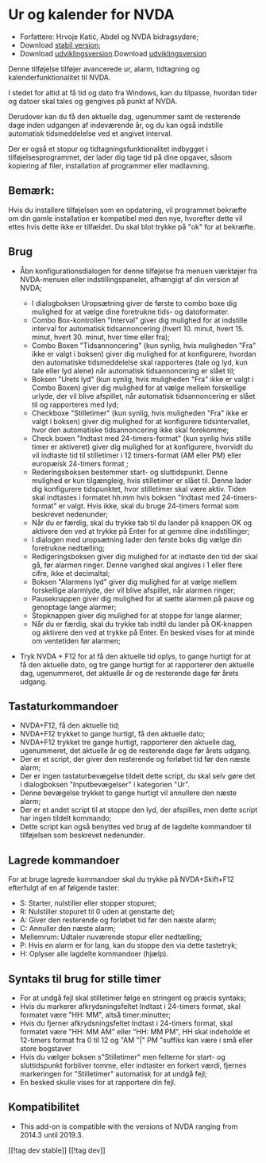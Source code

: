 # Ur og kalender for NVDA #

* Forfattere: Hrvoje Katić, Abdel og NVDA bidragsydere;
* Download [stabil version][1];
* Download [udviklingsversion][2].Download [udviklingsversion][2]


Denne tilføjelse tilføjer avancerede ur, alarm, tidtagning  og
kalenderfunktionalitet til NVDA.

I stedet for altid at få tid og dato fra Windows, kan du tilpasse, hvordan
tider og datoer skal tales og gengives på punkt af NVDA.

Derudover kan du få den aktuelle dag, ugenummer samt de resterende dage
inden udgangen af indeværende år, og du kan også indstille automatisk
tidsmeddelelse ved et angivet interval.

Der er også et stopur og tidtagningsfunktionalitet indbygget i
tilføjelsesprogrammet, der lader dig tage tid på dine opgaver, såsom
kopiering af filer, installation af programmer eller madlavning.

## Bemærk:

Hvis du installere tilføjelsen som en opdatering, vil programmet bekræfte om
din gamle installation er kompatibel med den nye, hvorefter dette vil ettes
hvis dette ikke er tilfældet. Du skal blot trykke på "ok" for at bekræfte.

## Brug

* Åbn konfigurationsdialogen for denne tilføjelse fra menuen værktøjer fra
  NVDA-menuen eller indstillingspanelet, afhængigt af din version af NVDA;

    * I dialogboksen Uropsætning giver de første to combo boxe dig mulighed
      for at vælge dine foretrukne tids- og datoformater.
    * Combo Box-kontrollen "Interval" giver dig mulighed for at indstille
      interval for automatisk tidsannoncering (hvert 10. minut, hvert
      15. minut, hvert 30. minut, hver time eller fra);
    * Combo Boxen "Tidsannoncering" (kun synlig, hvis muligheden "Fra" ikke
      er valgt i boksen) giver dig mulighed for at konfigurere, hvordan den
      automatiske tidsmeddelelse skal rapporteres (tale og lyd, kun tale
      eller lyd alene) når automatisk tidsannoncering er slået til;
    * Boksen "Urets lyd" (kun synlig, hvis muligheden "Fra" ikke er valgt i
      Combo Boxen) giver dig mulighed for at vælge mellem forskellige
      urlyde, der vil blive afspillet, når automatisk tidsannoncering er
      slået til og rapporteres med lyd;
    * Checkboxe "Stilletimer" (kun synlig, hvis muligheden "Fra" ikke er
      valgt i boksen) giver dig mulighed for at konfigurere tidsintervallet,
      hvor den automatiske tidsannoncering ikke skal forekomme;
    * Check boxen "Indtast med 24-timers-format" (kun synlig hvis stille
      timer er aktiveret) giver dig mulighed for at konfigurere, hvorvidt du
      vil indtaste tid til stilletimer i 12 timers-format (AM eller PM)
      eller europæisk 24-timers format ;
    * Rederingsboksen bestemmer start- og sluttidspunkt. Denne mulighed er
      kun tilgængleig, hvis stilletimer er slået til. Denne lader dig
      konfigurere tidspunktet, hvor stilletimer skal være aktiv. Tiden skal
      indtastes i formatet hh:mm hvis boksen "Indtast med 24-timers-format"
      er valgt. Hvis ikke, skal du bruge 24-timers format som beskrevet
      nedenunder;
    * Når du er færdig, skal du trykke tab til du lander på knappen OK og
      aktivere den ved at trykke på Enter for at gemme dine indstillinger;
    * I dialogen med uropsætning lader den første boks dig vælge din
      foretrukne nedtælling;
    * Redigeringsboksen giver dig mulighed for at indtaste den tid der skal
      gå, før alarmen ringer. Denne varighed skal angives i 1 eller flere
      cifre, ikke et decimaltal;
    * Boksen "Alarmens lyd" giver dig mulighed for at vælge mellem
      forskellige alarmlyde, der vil blive afspillet, når alarmen ringer;
    * Pauseknappen giver dig mulighed for at sætte alarmen på pause og
      genoptage lange alarmer;
    * Stopknappen giver dig mulighed for at stoppe for lange alarmer;
    * Når du er færdig, skal du trykke tab indtil du lander på OK-knappen og
      aktivere den ved at trykke på Enter. En besked vises for at minde om
      ventetiden før alarmen;

* Tryk NVDA + F12 for at få den aktuelle tid oplys, to gange hurtigt for at
  få den aktuelle dato, og tre gange hurtigt for at rapporterer den aktuelle
  dag, ugenummeret, det aktuelle år og de resterende dage før årets udgang.

## Tastaturkommandoer

* NVDA+F12, få den aktuelle tid;
* NVDA+F12 trykket to gange hurtigt, få den aktuelle dato;
* NVDA+F12 trykket tre gange hurtigt, rapporterer den aktuelle dag,
  ugenummeret, det aktuelle år og de resterende dage før årets udgang.
* Der er et script, der giver den resterende og forløbet tid før den næste
  alarm;
* Der er ingen tastaturbevægelse tildelt dette script, du skal selv gøre det
  i dialogboksen "Inputbevægelser" i kategorien "Ur".
* Denne bevægelse trykket to gange hurtigt vil annullere den næste alarm;
* Der er et andet script til at stoppe den lyd, der afspilles, men dette
  script har ingen tildelt kommando;
* Dette script kan også benyttes ved brug af de lagdelte kommandoer til
  tilføjelsen som beskrevet nedenunder.

## Lagrede kommandoer

For at bruge lagrede kommandoer skal du trykke på NVDA+Skift+F12 efterfulgt
af en af følgende taster:

* S: Starter, nulstiller eller stopper stopuret;
* R: Nulstiller stopuret til 0 uden at genstarte det;
* A: Giver den resterende og forløbet tid før den næste alarm;
* C: Annuller den næste alarm;
* Mellemrum: Udtaler nuværende stopur eller nedtælling;
* P: Hvis en alarm er for lang, kan du stoppe den via dette tastetryk;
* H: Oplyser alle lagdelte kommandoer (hjælp).

## Syntaks til brug for stille timer

* For at undgå fejl skal stilletimer følge en stringent og præcis syntaks;
* Hvis du markerer afkrydsningsfeltet Indtast i 24-timers format, skal
  formatet være "HH: MM", altså timer:minutter;
* Hvis du fjerner afkrydsningsfeltet Indtast i 24-timers format, skal
  formatet være "HH: MM AM" eller "HH: MM PM", HH skal indeholde et
  12-timers format fra 0 til 12 og "AM "|" PM "suffiks kan være i små eller
  store bogstaver
* Hvis du vælger boksen s"Stilletimer" men felterne for start- og
  sluttidspunkt forbliver tomme, eller indtaster en forkert værdi, fjernes
  markeringen for "Stilletimer" automatisk for at undgå fejl;
* En besked skulle vises for at rapportere din fejl.

## Kompatibilitet

* This add-on is compatible with the versions of NVDA ranging from 2014.3
  until 2019.3.


[[!tag dev stable]]
[[!tag dev]]

[1]: https://addons.nvda-project.org/files/get.php?file=cac

[2]: https://addons.nvda-project.org/files/get.php?file=cac-dev

